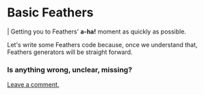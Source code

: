 # Basic Feathers

| Getting you to Feathers' **a-ha!** moment as quickly as possible.

Let's write some Feathers code because, once we understand that,
Feathers generators will be straight forward.

### Is anything wrong, unclear, missing?
[Leave a comment.](https://github.com/feathersjs/feathers-docs/issues/new?title=Comment:Step-Basic-Readme&body=Comment:Step-Basic-Readme)
